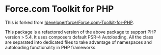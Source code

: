 Force.com Toolkit for PHP
=========================

This is forked from [!developerforce/Force.com-Toolkit-for-PHP](https://github.com/developerforce/Force.com-Toolkit-for-PHP).

This package is a refactored version of the above package to support PHP version > 5.4. It uses composers default PSR-4 Autoloading. All the class are separated into dedicated files to take advantage of namespaces and autoloading functionality in PHP frameworks.